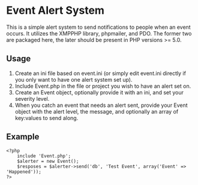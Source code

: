 Event Alert System
==================

This is a simple alert system to send notifications to people when an event occurs.  It utilizes the XMPPHP library, phpmailer, and PDO.  The former two are packaged here, the later should be present in PHP versions >= 5.0.

Usage
-----

1. Create an ini file based on event.ini (or simply edit event.ini directly if you only want to have one alert system set up).  
2. Include Event.php in the file or project you wish to have an alert set on.
3. Create an Event object, optionally provide it with an ini, and set your severity level.
4. When you catch an event that needs an alert sent, provide your Event object with the alert level, the message, and optionally an array of key:values to send along.

Example
-------

	<?php
		include 'Event.php';
		$alerter = new Event();
		$resposes = $alerter->send('db', 'Test Event', array('Event' => 'Happened'));
	?>